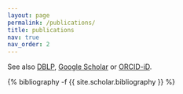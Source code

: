 ```yaml
---
layout: page
permalink: /publications/
title: publications
nav: true
nav_order: 2
---
```

See also [<i class="ai ai-dblp"></i> DBLP](https://dblp.uni-trier.de/pid/116/2813-1.html), [<i class="ai ai-google-scholar"></i> Google Scholar](https://scholar.google.com/citations?user=PR9ZLjsAAAAJ) or [<i class="ai ai-orcid"></i> ORCID-iD](https://orcid.org/0000-0002-3810-4185).

<!-- Publications generated by jekyll-scholar from _bibliography/papers.bib -->
<div class="publications">

{% bibliography -f {{ site.scholar.bibliography }} %}

</div>
